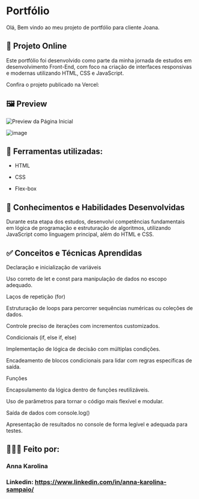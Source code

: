 # Portfólio
Olá, Bem vindo ao meu projeto de portfólio para cliente Joana.

## 🔗 Projeto Online

Este portfólio foi desenvolvido como parte da minha jornada de estudos em desenvolvimento Front-End, com foco na criação de interfaces responsivas e modernas utilizando HTML, CSS e JavaScript.

Confira o projeto publicado na Vercel:  
## 🖼️ Preview

![Preview da Página Inicial](https://github.com/seu-usuario/seu-repo/blob/main/screenshot-home.png?raw=true)


![image](<https://github.com/user-attachments/assets/7969d5cd-2318-4bc2-9c5a-7a016d8debd5"/>
)

## 🚀 Ferramentas utilizadas:

* HTML

* CSS

* Flex-box

## 🧠 Conhecimentos e Habilidades Desenvolvidas

Durante esta etapa dos estudos, desenvolvi competências fundamentais em lógica de programação e estruturação de algoritmos, utilizando JavaScript como linguagem principal, além do HTML e CSS.

## ✅ Conceitos e Técnicas Aprendidas

Declaração e inicialização de variáveis

Uso correto de let e const para manipulação de dados no escopo adequado.

Laços de repetição (for)

Estruturação de loops para percorrer sequências numéricas ou coleções de dados.

Controle preciso de iterações com incrementos customizados.

Condicionais (if, else if, else)

Implementação de lógica de decisão com múltiplas condições.

Encadeamento de blocos condicionais para lidar com regras específicas de saída.

Funções

Encapsulamento da lógica dentro de funções reutilizáveis.

Uso de parâmetros para tornar o código mais flexível e modular.

Saída de dados com console.log()

Apresentação de resultados no console de forma legível e adequada para testes.

## 👩🏻‍💻 Feito por:

### Anna Karolina

### Linkedin: https://www.linkedin.com/in/anna-karolina-sampaio/

```
